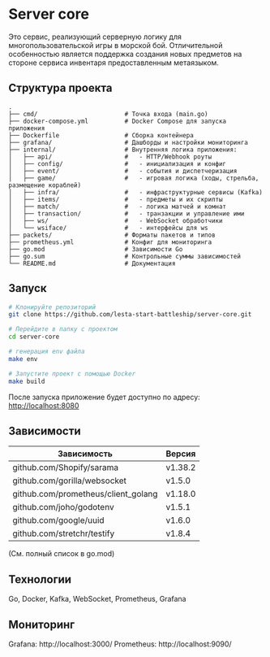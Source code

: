 # Server core

Это сервис, реализующий серверную логику для многопользовательской игры в морской бой. Отличительной особенностью является поддержка создания новых предметов на стороне сервиса инвентаря предоставленным метаязыком.

## Структура проекта

```text
.
├── cmd/                        # Точка входа (main.go)
├── docker-compose.yml          # Docker Compose для запуска приложения
├── Dockerfile                  # Сборка контейнера
├── grafana/                    # Дашборды и настройки мониторинга
├── internal/                   # Внутренняя логика приложения:
│   ├── api/                    #   - HTTP/Webhook роуты
│   ├── config/                 #   - инициализация и конфиг
│   ├── event/                  #   - события и диспетчеризация
│   ├── game/                   #   - игровая логика (ходы, стрельба, размещение кораблей)
│   ├── infra/                  #   - инфраструктурные сервисы (Kafka)
│   ├── items/                  #   - предметы и их скрипты
│   ├── match/                  #   - логика матчей и комнат
│   ├── transaction/            #   - транзакции и управление ими
│   ├── ws/                     #   - WebSocket обработчики
│   └── wsiface/                #   - интерфейсы для ws
├── packets/                    # Форматы пакетов и типов
├── prometheus.yml              # Конфиг для мониторинга
├── go.mod                      # Зависимости Go
├── go.sum                      # Контрольные суммы зависимостей
└── README.md                   # Документация
```

## Запуск

```bash
# Клонируйте репозиторий
git clone https://github.com/lesta-start-battleship/server-core.git

# Перейдите в папку с проектом
cd server-core

# генерация env файла
make env

# Запустите проект с помощью Docker
make build
```

После запуска приложение будет доступно по адресу: [http://localhost:8080](http://localhost8080)


## Зависимости

| Зависимость                  | Версия         |
|------------------------------|---------------|
| github.com/Shopify/sarama    | v1.38.2       |
| github.com/gorilla/websocket | v1.5.0        |
| github.com/prometheus/client_golang | v1.18.0 |
| github.com/joho/godotenv     | v1.5.1        |
| github.com/google/uuid       | v1.6.0        |
| github.com/stretchr/testify  | v1.8.4        |

(См. полный список в go.mod)

## Технологии

Go, Docker, Kafka, WebSocket, Prometheus, Grafana

## Мониторинг

Grafana:    http://localhost:3000/
Prometheus: http://localhost:9090/
